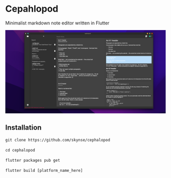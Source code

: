 # Cepahlopod

Minimalist markdown note editor written in Flutter

![preview](assets/preview.png)

## Installation

```
git clone https://github.com/skynse/cephalopod

cd cephalopod

flutter packages pub get

flutter build [platform_name_here]
```



